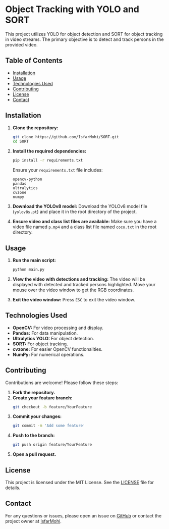 # Object Tracking with YOLO and SORT

This project utilizes YOLO for object detection and SORT for object tracking in video streams. The primary objective is to detect and track persons in the provided video.

## Table of Contents
- [Installation](#installation)
- [Usage](#usage)
- [Technologies Used](#technologies-used)
- [Contributing](#contributing)
- [License](#license)
- [Contact](#contact)

## Installation

1. **Clone the repository:**
    ```sh
    git clone https://github.com/IsfarMohi/SORT.git
    cd SORT
    ```

2. **Install the required dependencies:**
    ```sh
    pip install -r requirements.txt
    ```

    Ensure your `requirements.txt` file includes:
    ```plaintext
    opencv-python
    pandas
    ultralytics
    cvzone
    numpy
    ```

3. **Download the YOLOv8 model:**
    Download the YOLOv8 model file (`yolov8s.pt`) and place it in the root directory of the project.

4. **Ensure video and class list files are available:**
    Make sure you have a video file named `p.mp4` and a class list file named `coco.txt` in the root directory.

## Usage

1. **Run the main script:**
    ```sh
    python main.py
    ```

2. **View the video with detections and tracking:**
    The video will be displayed with detected and tracked persons highlighted. Move your mouse over the video window to get the RGB coordinates.

3. **Exit the video window:**
    Press `ESC` to exit the video window.

## Technologies Used

- **OpenCV:** For video processing and display.
- **Pandas:** For data manipulation.
- **Ultralytics YOLO:** For object detection.
- **SORT:** For object tracking.
- **cvzone:** For easier OpenCV functionalities.
- **NumPy:** For numerical operations.

## Contributing

Contributions are welcome! Please follow these steps:

1. **Fork the repository.**
2. **Create your feature branch:**
    ```sh
    git checkout -b feature/YourFeature
    ```
3. **Commit your changes:**
    ```sh
    git commit -m 'Add some feature'
    ```
4. **Push to the branch:**
    ```sh
    git push origin feature/YourFeature
    ```
5. **Open a pull request.**

## License

This project is licensed under the MIT License. See the [LICENSE](LICENSE) file for details.

## Contact

For any questions or issues, please open an issue on [GitHub](https://github.com/IsfarMohi/SORT/issues) or contact the project owner at [IsfarMohi](https://github.com/IsfarMohi).
